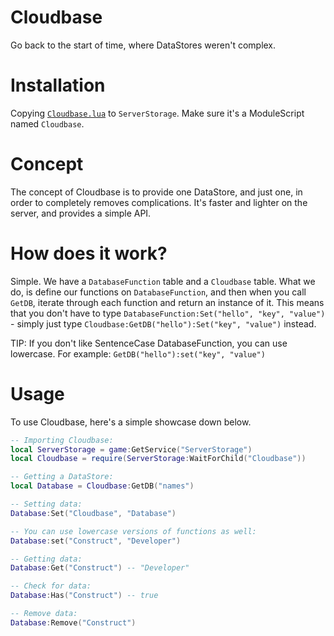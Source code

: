 # Cloudbase
Go back to the start of time, where DataStores weren't complex.
# Installation
Copying [```Cloudbase.lua```](https://github.com/SiangStudioGit/Cloudbase/blob/main/Cloudbase.lua) to ```ServerStorage```. Make sure it's a ModuleScript named ```Cloudbase```.
# Concept
The concept of Cloudbase is to provide one DataStore, and just one, in order to completely removes complications. It's faster and lighter on the server, and provides a simple API.
# How does it work?
Simple. We have a ```DatabaseFunction``` table and a ```Cloudbase``` table. What we do, is define our functions on ```DatabaseFunction```, and then when you call ```GetDB```, iterate through each function and return an instance of it. This means that you don't have to type ```DatabaseFunction:Set("hello", "key", "value")``` - simply just type ```Cloudbase:GetDB("hello"):Set("key", "value")``` instead.

TIP: If you don't like SentenceCase DatabaseFunction, you can use lowercase. For example: ```GetDB("hello"):set("key", "value")```
# Usage
To use Cloudbase, here's a simple showcase down below.
```lua
-- Importing Cloudbase:
local ServerStorage = game:GetService("ServerStorage")
local Cloudbase = require(ServerStorage:WaitForChild("Cloudbase"))

-- Getting a DataStore:
local Database = Cloudbase:GetDB("names")

-- Setting data:
Database:Set("Cloudbase", "Database")

-- You can use lowercase versions of functions as well:
Database:set("Construct", "Developer")

-- Getting data:
Database:Get("Construct") -- "Developer"

-- Check for data:
Database:Has("Construct") -- true

-- Remove data:
Database:Remove("Construct")
